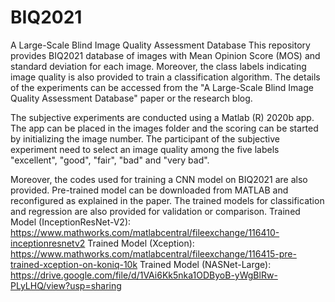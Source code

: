 # BIQ2021
A Large-Scale Blind Image Quality Assessment Database
This repository provides BIQ2021 database of images with Mean Opinion Score (MOS) and standard deviation for each image. Moreover, the class labels indicating image quality is also provided to train a classification algorithm. The details of the experiments can be accessed from the "A Large-Scale Blind Image Quality Assessment Database" paper or the research blog.

The subjective experiments are conducted using a Matlab (R) 2020b app. The app can be placed in the images folder and the scoring can be started by initializing the image number. The participant of the subjective experiment need to select an image quality among the five labels "excellent", "good", "fair", "bad" and "very bad".

Moreover, the codes used for training a CNN model on BIQ2021 are also provided. Pre-trained model can be downloaded from MATLAB and reconfigured as explained in the paper. The trained models for classification and regression are also provided for validation or comparison.
Trained Model (InceptionResNet-V2): https://www.mathworks.com/matlabcentral/fileexchange/116410-inceptionresnetv2
Trained Model (Xception): https://www.mathworks.com/matlabcentral/fileexchange/116415-pre-trained-xception-on-koniq-10k
Trained Model (NASNet-Large): https://drive.google.com/file/d/1VAi6Kk5nka1ODByoB-yWgBlRw-PLyLHQ/view?usp=sharing
